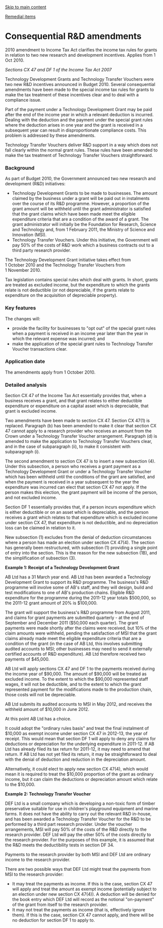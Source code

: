 [Skip to main content](#main-content-tt)

[Remedial items](/new-legislation/act-articles/taxation-gst-and-remedial-matters-act-2010/remedial-items "Remedial items")

Consequential R&D amendments
============================

2010 amendment to Income Tax Act clarifies the income tax rules for grants in relation to two new research and development incentives. Applies from 1 Oct 2010.

_Sections CX 47 and DF 1 of the Income Tax Act 2007_

Technology Development Grants and Technology Transfer Vouchers were two new R&D incentives announced in Budget 2010. Several consequential amendments have been made to the special income tax rules for grants to make the tax treatment of these incentives clear and to deal with a compliance issue.

Part of the payment under a Technology Development Grant may be paid after the end of the income year in which a relevant deduction is incurred. Dealing with the deduction and the payment under the special grant rules where the deduction arises in one year and the grant is received in a subsequent year can result in disproportionate compliance costs. This problem is addressed by these amendments.

Technology Transfer Vouchers deliver R&D support in a way which does not fall clearly within the normal grant rules. These rules have been amended to make the tax treatment of Technology Transfer Vouchers straightforward.

### Background

As part of Budget 2010, the Government announced two new research and development (R&D) initiatives:

*   Technology Development Grants to be made to businesses. The amount claimed by the business under a grant will be paid out in instalments over the course of its R&D programme. However, a proportion of the grant amount will be withheld until the grant administrator is satisfied that the grant claims which have been made meet the eligible expenditure criteria that are a condition of the award of a grant. The grant administrator will initially be the Foundation for Research, Science and Technology and, from 1 February 2011, the Ministry of Science and Innovation (MSI).
*   Technology Transfer Vouchers. Under this initiative, the Government will pay 50% of the costs of R&D work which a business contracts out to a third party research provider.

The Technology Development Grant initiative takes effect from 1 October 2010 and the Technology Transfer Vouchers from 1 November 2010.

Tax legislation contains special rules which deal with grants. In short, grants are treated as excluded income, but the expenditure to which the grants relate is not deductible (or not depreciable, if the grants relate to expenditure on the acquisition of depreciable property).

### Key features

The changes will:

*   provide the facility for businesses to "opt out" of the special grant rules when a payment is received in an income year later than the year in which the relevant expense was incurred; and
*   make the application of the special grant rules to Technology Transfer Voucher transactions clear.

### Application date

The amendments apply from 1 October 2010.

### Detailed analysis

Section CX 47 of the Income Tax Act essentially provides that, when a business receives a grant, and that grant relates to either deductible expenditure or expenditure on a capital asset which is depreciable, that grant is excluded income.

Two amendments have been made to section CX 47. Section CX 47(1) is replaced. Paragraph (b) has been amended to make it clear that section CX 47 cannot apply to a research provider who receives an amount from the Crown under a Technology Transfer Voucher arrangement. Paragraph (d) is amended to make the application to Technology Transfer Vouchers clear, and in the case of subparagraph (ii), to make it consistent with subparagraph (i).

The second amendment to section CX 47 is to insert a new subsection (4). Under this subsection, a person who receives a grant payment as a Technology Development Grant or under a Technology Transfer Voucher which has been withheld until the conditions of the grant are satisfied, and when the payment is received in a year subsequent to the year the expenditure was incurred can elect that section CX 47 not apply. If the person makes this election, the grant payment will be income of the person, and not excluded income.

Section DF 1 essentially provides that, if a person incurs expenditure which is either deductible or on an asset which is depreciable, and the person receives a grant which relates to that expenditure which is excluded income under section CX 47, that expenditure is not deductible, and no depreciation loss can be claimed in relation to it.

New subsection (1) excludes from the denial of deduction circumstances where a person has made an election under section CX 47(4). The section has generally been restructured, with subsection (1) providing a single point of entry into the section. This is the reason for the new subsection (1B), and the simplification of subsection (3).

**Example 1: Receipt of a Technology Development Grant**

AB Ltd has a 31 March year end. AB Ltd has been awarded a Technology Development Grant to support its R&D programme. The business's R&D programme will involve some of AB's staff, and they will design, build and test modifications to one of AB's production chains. Eligible R&D expenditure for the programme during the 2011-12 year totals $500,000, so the 2011-12 grant amount of 20% is $100,000.

The grant will support the business's R&D programme from August 2011, and claims for grant payments are submitted quarterly - at the end of September and December 2011 ($50,000 each quarter). The grant payments were made shortly after the claims were received, but 10% of the claim amounts were withheld, pending the satisfaction of MSI that the grant claims already made meet the eligible expenditure criteria that are a condition of the grant (in the case of AB Ltd, this involves submitting audited accounts to MSI; other businesses may need to send it externally certified accounts of R&D expenditure). AB Ltd therefore received two payments of $45,000.

AB Ltd will apply sections CX 47 and DF 1 to the payments received during the income year of $90,000. The amount of $90,000 will be treated as excluded income. To the extent to which the $90,000 represented staff wages, it will not be deductible, and to the extent to which the grant represented payment for the modifications made to the production chain, those costs will not be depreciable.

AB Ltd submits its audited accounts to MSI in May 2012, and receives the withheld amount of $10,000 in June 2012.

At this point AB Ltd has a choice.

It could adopt the "ordinary rules basis" and treat the final instalment of $10,000 as exempt income under section CX 47 in 2012-13, the year of receipt. This would mean that section DF 1 will apply to deny any claims for deductions or depreciation for the underlying expenditure in 2011-12. If AB Ltd has already filed its tax return for 2011-12, it may need to amend that return. If AB Ltd has not yet filed its return, it may be straightforward to deal with the denial of deduction and reduction in the depreciation amount.

Alternatively, it could elect to apply new section CX 47(4), which would mean it is required to treat the $10,000 proportion of the grant as ordinary income, but it can claim the deductions or depreciation amount which relate to the $10,000.

**Example 2: Technology Transfer Voucher**

DEF Ltd is a small company which is developing a non-toxic form of timber preservative suitable for use in children's playground equipment and marine farms. It does not have the ability to carry out the relevant R&D in-house, and has been awarded a Technology Transfer Voucher for the R&D to be performed by a third part research provider. Under the voucher arrangements, MSI will pay 50% of the costs of the R&D directly to the research provider. DEF Ltd will pay the other 50% of the costs directly to the research provider. For the purposes of this example, it is assumed that the R&D meets the deductibility tests in section DF 34.

Payments to the research provider by both MSI and DEF Ltd are ordinary income to the research provider.

There are two possible ways that DEF Ltd might treat the payments from MSI to the research provider:

*   It may treat the payments as income. If this is the case, section CX 47 will apply and treat the amount as exempt income (potentially subject to an election under new section CX 47(4)). A deduction will be denied for the book entry which DEF Ltd will record as the notional "on-payment" of the grant from itself to the research provider.
*   It may not treat the payments as income (that is, effectively ignore them). If this is the case, section CX 47 cannot apply, and there will be no deduction for section DF 1 to apply to.